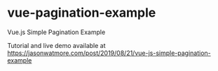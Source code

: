 # vue-pagination-example

Vue.js Simple Pagination Example

Tutorial and live demo available at https://jasonwatmore.com/post/2019/08/21/vue-js-simple-pagination-example